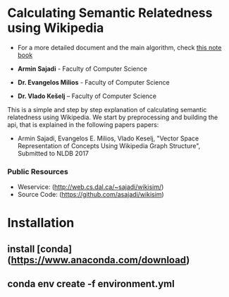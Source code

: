 # Calculating Semantic Relatedness using Wikipedia

* For a more detailed document and the main algorithm, check [this note book](wikisim/wikisim.ipynb)

* **Armin Sajadi** - Faculty of Computer Science
* **Dr. Evangelos Milios** - Faculty of Computer Science
* **Dr. Vlado Kešelj** – Faculty of Computer Science

This is a simple and step by step explanation of calculating semantic relatedness using Wikipedia. We start by preprocessing and building the api, that is explained in the following papers papers:

* Armin Sajadi, Evangelos E. Milios, Vlado Keselj, "Vector Space Representation of Concepts Using Wikipedia Graph Structure", Submitted to NLDB 2017

### Public Resources
* Weservice: (http://web.cs.dal.ca/~sajadi/wikisim/)
* Source Code: (https://github.com/asajadi/wikisim)


# Installation
## install [conda] (https://www.anaconda.com/download)
## conda env create -f environment.yml

